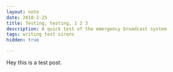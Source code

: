 ```yaml
---
layout: note
date: 2018-2-25
title: Testing, testing, 1 2 3
description: A quick test of the emergency broadcast system
tags: writing test sirens
hidden: true

---
```


Hey this is a test post.